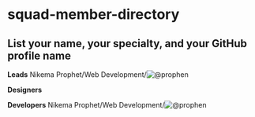 # squad-member-directory

## List your name, your specialty, and your GitHub profile name

**Leads**
Nikema Prophet/Web Development/![@prophen](https://github.com/prophen)

**Designers**

**Developers**
Nikema Prophet/Web Development/![@prophen](https://github.com/prophen)


